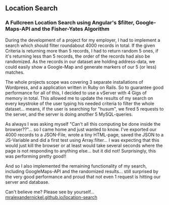 ## Location Search

### A Fullcreen Location Search using Angular's $filter, Google-Maps-API and the Fisher-Yates Algorithm

During the development of a project for my employer, I had to implement a search which should filter roundabout 4000 records in total.
If the given Criteria is returning more than 5 records, I had to return random 5 ones, if it's returning less than 5 records, the order
of the records had also be randomized. As the records in our dataset are holding address-data, we could easily show a Google-Map
and generate markers of our 5 (or less) matches.

The whole projects scope was covering 3 separate installations of Wordpress, and a application written in Ruby on Rails.
So to guarantee good performance for all of this, I decided to use a vServer with 4 Gigs of memory in total. This allowed me to
update the results of my search on every keystroke of the user typing his needed criteria to filter the whole dataset... means,
if the user is searching for "husum", we fired 5 requests to the server, and the server is doing another 5 MySQL-queries.

As always I was asking myself "Can't all this computing be done inside the browser??"... so I came home and just wanted to know.
I've exported our 4000 records to a JSON-File, wrote a tiny HTML-page, saved the JSON to a JS-Variable and did a first test using
Array.filter... I was expecting that this would just kill the browser or at least would take several seconds where the page is
not responding to anything else... but it did not! Surprisingly, this was performing pretty good!!

And so I also implemented the remaining functionality of my search, including GoogleMaps-API and the randomized results...
still surprised by the very good performance and proud that not even 1 request is hitting our server and database.

Can't believe me? Please see by yourself... [mralexandernickel.github.io/location-search](http://mralexandernickel.github.io/location-search)
